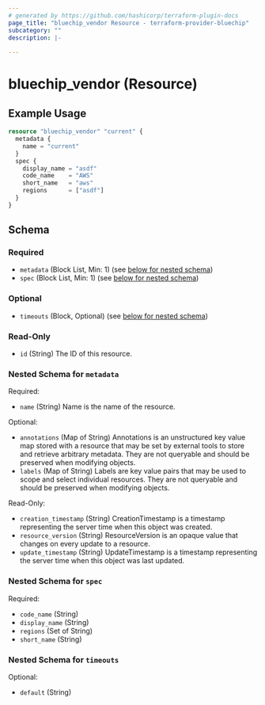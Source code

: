 ```yaml
---
# generated by https://github.com/hashicorp/terraform-plugin-docs
page_title: "bluechip_vendor Resource - terraform-provider-bluechip"
subcategory: ""
description: |-
  
---
```


# bluechip_vendor (Resource)



## Example Usage

```terraform
resource "bluechip_vendor" "current" {
  metadata {
    name = "current"
  }
  spec {
    display_name = "asdf"
    code_name    = "AWS"
    short_name   = "aws"
    regions      = ["asdf"]
  }
}
```

<!-- schema generated by tfplugindocs -->
## Schema

### Required

- `metadata` (Block List, Min: 1) (see [below for nested schema](#nestedblock--metadata))
- `spec` (Block List, Min: 1) (see [below for nested schema](#nestedblock--spec))

### Optional

- `timeouts` (Block, Optional) (see [below for nested schema](#nestedblock--timeouts))

### Read-Only

- `id` (String) The ID of this resource.

<a id="nestedblock--metadata"></a>
### Nested Schema for `metadata`

Required:

- `name` (String) Name is the name of the resource.

Optional:

- `annotations` (Map of String) Annotations is an unstructured key value map stored with a resource that may be set by external tools to store and retrieve arbitrary metadata. They are not queryable and should be preserved when modifying objects.
- `labels` (Map of String) Labels are key value pairs that may be used to scope and select individual resources. They are not queryable and should be preserved when modifying objects.

Read-Only:

- `creation_timestamp` (String) CreationTimestamp is a timestamp representing the server time when this object was created.
- `resource_version` (String) ResourceVersion is an opaque value that changes on every update to a resource.
- `update_timestamp` (String) UpdateTimestamp is a timestamp representing the server time when this object was last updated.


<a id="nestedblock--spec"></a>
### Nested Schema for `spec`

Required:

- `code_name` (String)
- `display_name` (String)
- `regions` (Set of String)
- `short_name` (String)


<a id="nestedblock--timeouts"></a>
### Nested Schema for `timeouts`

Optional:

- `default` (String)
